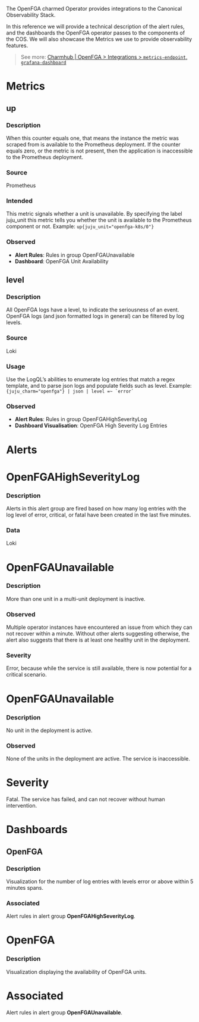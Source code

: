 The OpenFGA charmed Operator provides integrations to the Canonical Observability Stack.

In this reference we will provide a technical description of the alert rules, and the dashboards the OpenFGA operator passes to the components of the COS. We will also showcase the Metrics we use to provide observability features.

> See more: [Charmhub | OpenFGA > Integrations > `metrics-endpoint`,  `grafana-dashboard`](https://charmhub.io/openfga/integrations)



# Metrics

## up
### Description

When this counter equals one, that means the instance the metric was scraped from is available to the Prometheus deployment. If the counter equals zero, or the metric is not present, then the application is inaccessible to the Prometheus deployment.

### Source

Prometheus

### Intended

This metric signals whether a unit is unavailable. By specifying the label juju_unit this metric tells you whether the unit is available to the Prometheus component or not. Example: ```up{juju_unit="openfga-k8s/0"}```

### Observed
- **Alert Rules**: Rules in group OpenFGAUnavailable
- **Dashboard**: OpenFGA Unit Availability

## level

### Description

All OpenFGA logs have a level, to indicate the seriousness of an event. OpenFGA logs (and json formatted logs in general) can be filtered by log levels. 

### Source

Loki

### Usage

Use the LogQL’s abilities to enumerate log entries that match a regex template, and to parse json logs and populate fields such as level. Example: ```{juju_charm="openfga"} | json | level =~ `error` ```

### Observed

- **Alert Rules**: Rules in group OpenFGAHighSeverityLog
- **Dashboard Visualisation**: OpenFGA High Severity Log Entries



# Alerts

# OpenFGAHighSeverityLog
### Description

Alerts in this alert group are fired based on how many log entries with the log level of error, critical, or fatal have been created in the last five minutes.

### Data

Loki


# OpenFGAUnavailable

### Description
More than one unit in a multi-unit deployment is inactive.

### Observed

Multiple operator instances have encountered an issue from which they can not recover within a minute. Without other alerts suggesting otherwise, the alert also suggests that there is at least one healthy unit in the deployment.

### Severity

Error, because while the service is still available, there is now potential for a critical scenario.

# OpenFGAUnavailable

### Description

No unit in the deployment is active.

### Observed

None of the units in the deployment are active. The service is inaccessible.

# Severity

Fatal. The service has failed, and can not recover without human intervention.

# Dashboards

## OpenFGA

### Description

Visualization for the number of log entries with levels error or above within 5 minutes spans.

### Associated

Alert rules in alert group **OpenFGAHighSeverityLog**.

# OpenFGA

### Description

Visualization displaying the availability of OpenFGA units. 

# Associated
Alert rules in alert group **OpenFGAUnavailable**.


